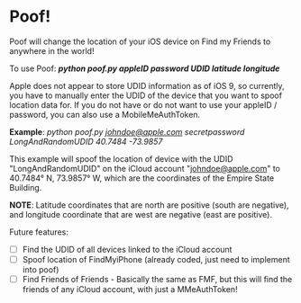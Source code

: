 # Poof!
Poof will change the location of your iOS device on Find my Friends to anywhere in the world!

To use Poof: ***python poof.py appleID password UDID latitude longitude***

Apple does not appear to store UDID information as of iOS 9, so currently, you have to manually enter the UDID of the device that you want to spoof location data for. If you do not have or do not want to use your appleID / password, you can also use a MobileMeAuthToken.

**Example**: *python poof.py johndoe@apple.com secretpassword LongAndRandomUDID 40.7484 -73.9857*

This example will spoof the location of device with the UDID "LongAndRandomUDID" on the iCloud account "johndoe@apple.com" to 40.7484° N, 73.9857° W, which are the coordinates of the Empire State Building.

**NOTE**: Latitude coordinates that are north are positive (south are negative), and longitude coordinate that are west are negative (east are positive).

Future features: 
- [ ] Find the UDID of all devices linked to the iCloud account 
- [ ] Spoof location of FindMyiPhone (already coded, just need to implement into poof)
- [ ] Find Friends of Friends - Basically the same as FMF, but this will find the friends of any iCloud account, with just a MMeAuthToken!
